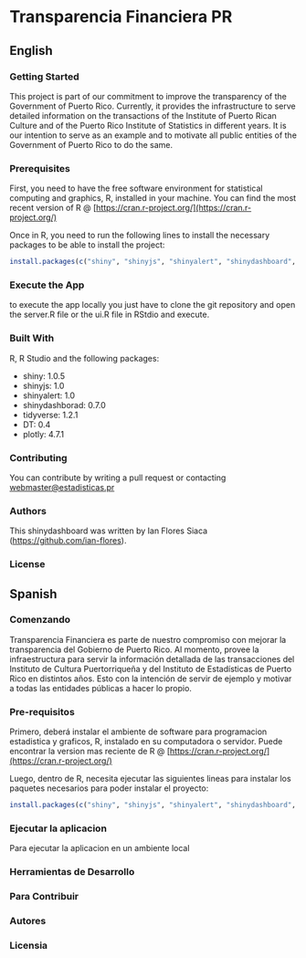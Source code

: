 # Transparencia Financiera PR

## English

### Getting Started

This project is part of our commitment to improve the transparency of the Government of Puerto Rico. Currently, it provides the infrastructure to serve detailed information on the transactions of the Institute of Puerto Rican Culture and of the Puerto Rico Institute of Statistics in different years. It is our intention to serve as an example and to motivate all public entities of the Government of Puerto Rico to do the same.

### Prerequisites

First, you need to have the free software environment for statistical computing and graphics, R, installed in your machine. You can find the most recent version of R @ [https://cran.r-project.org/](https://cran.r-project.org/)

Once in R, you need to run the following lines to install the necessary packages to be able to install the project:

```R
install.packages(c("shiny", "shinyjs", "shinyalert", "shinydashboard", "tidyverse", "DT", "plotly"))
```

### Execute the App

to execute the app locally you just have to clone the git repository and open the server.R file or the ui.R file in RStdio and execute. 

### Built With

R, R Studio and the following packages: 

* shiny: 1.0.5
* shinyjs: 1.0
* shinyalert: 1.0
* shinydashborad: 0.7.0
* tidyverse: 1.2.1
* DT: 0.4
* plotly: 4.7.1

### Contributing

You can contribute by writing a pull request or contacting webmaster@estadisticas.pr

### Authors

This shinydashboard was written by Ian Flores Siaca (https://github.com/ian-flores). 

### License

## Spanish

### Comenzando

Transparencia Financiera es parte de nuestro compromiso con mejorar la transparencia del Gobierno de Puerto Rico. Al momento, provee la infraestructura para servir la información detallada de las transacciones del Instituto de Cultura Puertorriqueña y del Instituto de Estadísticas de Puerto Rico en distintos años. Esto con la intención de servir de ejemplo y motivar a todas las entidades públicas a hacer lo propio.

### Pre-requisitos

Primero, deberá instalar el ambiente de software para programacion estadistica y graficos, R, instalado en su computadora o servidor. Puede encontrar la version mas reciente de R @ [https://cran.r-project.org/](https://cran.r-project.org/)

Luego, dentro de R, necesita ejecutar las siguientes lineas para instalar los paquetes necesarios para poder instalar el proyecto: 

```R
install.packages(c("shiny", "shinyjs", "shinyalert", "shinydashboard", "tidyverse", "DT", "plotly"))
```

### Ejecutar la aplicacion 

Para ejecutar la aplicacion en un ambiente local 
### Herramientas de Desarrollo
### Para Contribuir
### Autores
### Licensia